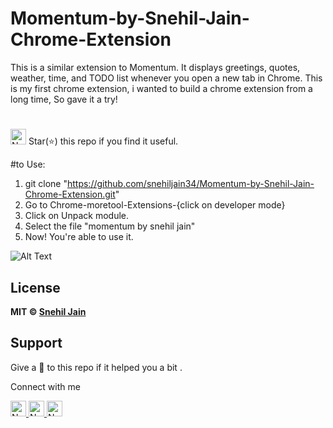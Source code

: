 # Momentum-by-Snehil-Jain-Chrome-Extension
This is a similar extension to Momentum. It displays greetings, quotes, weather, time, and TODO list whenever you open a new tab in Chrome. This is my first  chrome extension, i wanted to build a chrome extension from a long time, So gave it a try! 
#
<img height="25" alt="Nodejs" src="https://visitor-badge.laobi.icu/badge?page_id=snehiljain34.Momentum-by-Snehil-Jain-Chrome-Extension" />   Star(⭐) this repo if you find it useful. 

#to Use:
1. git clone "https://github.com/snehiljain34/Momentum-by-Snehil-Jain-Chrome-Extension.git"
2. Go to Chrome-moretool-Extensions-{click on developer mode} 
3. Click on Unpack module. 
4. Select the file "momentum by snehil jain"
5. Now! You're able to use it.

![Alt Text](https://github.com/snehiljain34/Momentum-by-Snehil-Jain-Chrome-Extension/blob/master/ex1.gif)

## License
**MIT &copy; [Snehil Jain](https://github.com/snehiljain34/RAJENGINEERS/blob/master/LICENSE)**


## Support
Give a 🌟 to this repo if it helped you a bit .

Connect with me


<a href="mailto:snehil.udrhj@gmail.com" ><img height="25" alt="Nodejs" src="https://img.shields.io/static/v1.svg?message=snehil.udrhj@gmail.com&label=send&style=flat-square&logo=gmail&color=red&logoColor=red&colorA=grey&link=mailto:snehil.udrhj@gmail.com" /> </a> <a href="https://www.github.com/snehiljain34/" ><img height="25" alt="Nodejs" src="https://img.shields.io/static/v1.svg?label=follow&message=@snehiljain34&color=grey&logo=github&style=for-the-badge&logoColor=white&colorA=black" /> </a> <a href="https://www.linkedin.com/in/snehil-jain-942a47121/" ><img height="25" alt="Nodejs" src="https://img.shields.io/static/v1.svg?label=connect&message=@SnehilJain&color=success&logo=linkedin&style=for-the-badge&logoColor=white&colorA=blue" /> </a>
